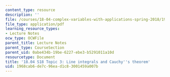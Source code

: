 ```yaml
---
content_type: resource
description: ''
file: /courses/18-04-complex-variables-with-applications-spring-2018/1968cab6de7c96ead1c83001459a007b_MIT18_04S18_topic3.pdf
file_type: application/pdf
learning_resource_types:
- Lecture Notes
ocw_type: OCWFile
parent_title: Lecture Notes
parent_type: CourseSection
parent_uid: 0abe434b-19be-6227-ebe3-b5291011a10d
resourcetype: Document
title: '18.04 S18 Topic 3: Line integrals and Cauchy''s theorem'
uid: 1968cab6-de7c-96ea-d1c8-3001459a007b
---
```

